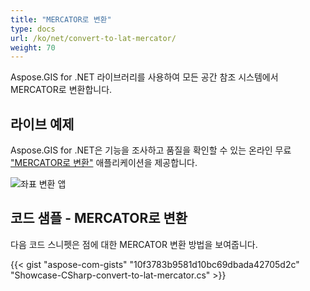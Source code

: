 ```yaml
---
title: "MERCATOR로 변환"
type: docs
url: /ko/net/convert-to-lat-mercator/
weight: 70
---
```


Aspose.GIS for .NET 라이브러리를 사용하여 모든 공간 참조 시스템에서 MERCATOR로 변환합니다.

## **라이브 예제**

Aspose.GIS for .NET은 기능을 조사하고 품질을 확인할 수 있는 온라인 무료 ["MERCATOR로 변환"](https://products.aspose.app/gis/transformation/convert-to-lat-mercator) 애플리케이션을 제공합니다.

![좌표 변환 앱](transform-coordinates.png)

## **코드 샘플 - MERCATOR로 변환**

다음 코드 스니펫은 점에 대한 MERCATOR 변환 방법을 보여줍니다.

{{< gist "aspose-com-gists" "10f3783b9581d10bc69dbada42705d2c" "Showcase-CSharp-convert-to-lat-mercator.cs" >}}
